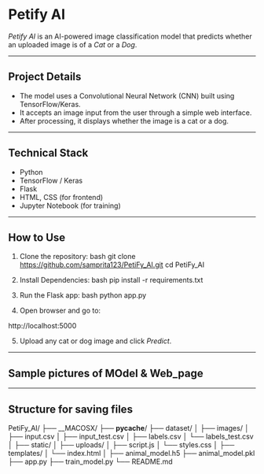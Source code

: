 
# Petify AI

*Petify AI* is an AI-powered image classification model that predicts whether an uploaded image is of a *Cat* or a *Dog*.

---

## Project Details

- The model uses a Convolutional Neural Network (CNN) built using TensorFlow/Keras.
- It accepts an image input from the user through a simple web interface.
- After processing, it displays whether the image is a cat or a dog.

---

## Technical Stack

- Python  
- TensorFlow / Keras  
- Flask  
- HTML, CSS (for frontend)  
- Jupyter Notebook (for training)

---

## How to Use

1. Clone the repository:
bash
git clone https://github.com/samprita123/PetiFy_AI.git
cd PetiFy_AI


2. Install Dependencies:
bash
pip install -r requirements.txt


3. Run the Flask app:
bash
python app.py


4. Open browser and go to:

http://localhost:5000


5. Upload any cat or dog image and click *Predict*.
------------------------------------------------------------------------
## Sample pictures of MOdel & Web_page

------------------------------------------------------------------------

## Structure for saving files


PetiFy_AI/
├── __MACOSX/
├── __pycache__/
├── dataset/
│   ├── images/
│   ├── input.csv
│   ├── input_test.csv
│   ├── labels.csv
│   └── labels_test.csv
│
├── static/
│   ├── uploads/
│   ├── script.js
│   └── styles.css
│
├── templates/
│   └── index.html
│
├── animal_model.h5
├── animal_model.pkl
├── app.py
├── train_model.py
└── README.md


